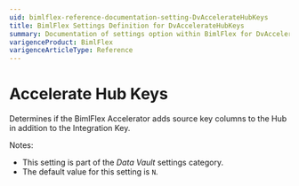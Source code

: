 ```yaml
---
uid: bimlflex-reference-documentation-setting-DvAccelerateHubKeys
title: BimlFlex Settings Definition for DvAccelerateHubKeys
summary: Documentation of settings option within BimlFlex for DvAccelerateHubKeys
varigenceProduct: BimlFlex
varigenceArticleType: Reference
---
```


# Accelerate Hub Keys

Determines if the BimlFlex Accelerator adds source key columns to the Hub in addition to the Integration Key.

Notes:

* This setting is part of the *Data Vault* settings category.
* The default value for this setting is `N`.
